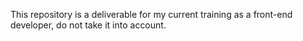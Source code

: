 
  This repository is a deliverable for my current training as a front-end developer, do not take it into account.
